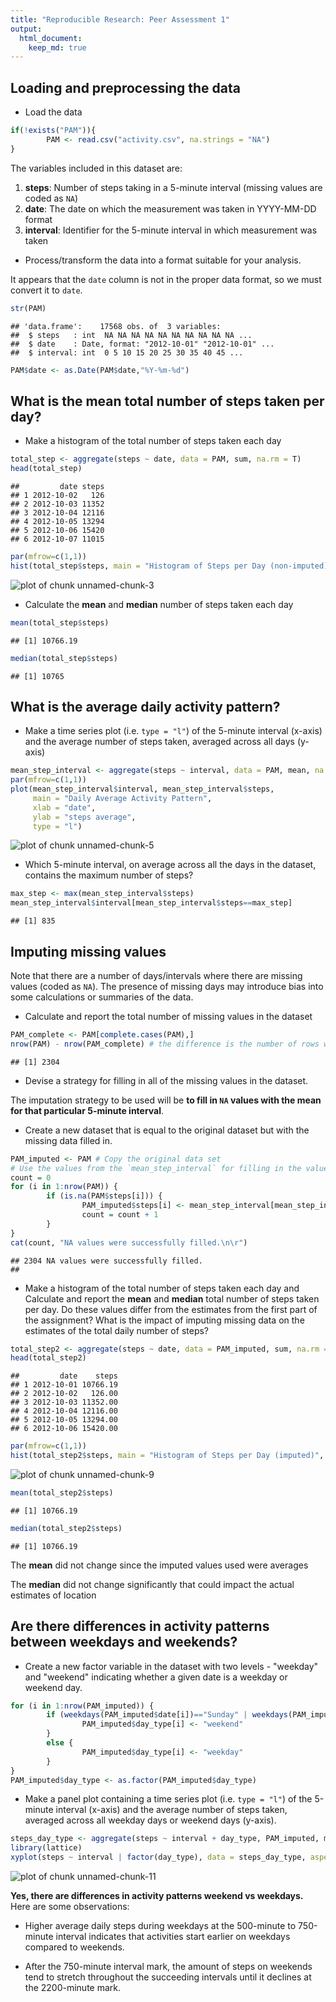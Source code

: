 ```yaml
---
title: "Reproducible Research: Peer Assessment 1"
output: 
  html_document:
    keep_md: true
---
```


## Loading and preprocessing the data
- Load the data

```r
if(!exists("PAM")){
        PAM <- read.csv("activity.csv", na.strings = "NA")
}
```

The variables included in this dataset are:  

1. **steps**: Number of steps taking in a 5-minute interval (missing values are coded as `NA`)
2. **date**: The date on which the measurement was taken in YYYY-MM-DD format
3. **interval**: Identifier for the 5-minute interval in which measurement was taken

- Process/transform the data into a format suitable for your analysis.

It appears that the `date` column is not in the proper data format, so we must convert it to `date`.

```r
str(PAM)
```

```
## 'data.frame':	17568 obs. of  3 variables:
##  $ steps   : int  NA NA NA NA NA NA NA NA NA NA ...
##  $ date    : Date, format: "2012-10-01" "2012-10-01" ...
##  $ interval: int  0 5 10 15 20 25 30 35 40 45 ...
```

```r
PAM$date <- as.Date(PAM$date,"%Y-%m-%d")
```

## What is the mean total number of steps taken per day?
- Make a histogram of the total number of steps taken each day

```r
total_step <- aggregate(steps ~ date, data = PAM, sum, na.rm = T)
head(total_step)
```

```
##         date steps
## 1 2012-10-02   126
## 2 2012-10-03 11352
## 3 2012-10-04 12116
## 4 2012-10-05 13294
## 5 2012-10-06 15420
## 6 2012-10-07 11015
```

```r
par(mfrow=c(1,1))
hist(total_step$steps, main = "Histogram of Steps per Day (non-imputed)", xlab = "total steps per day")
```

![plot of chunk unnamed-chunk-3](figure/unnamed-chunk-3-1.png)

- Calculate the **mean** and **median** number of steps taken each day

```r
mean(total_step$steps)
```

```
## [1] 10766.19
```

```r
median(total_step$steps)
```

```
## [1] 10765
```

## What is the average daily activity pattern?
- Make a time series plot (i.e. `type = "l"`) of the 5-minute interval (x-axis) and the average number of steps taken, averaged across all days (y-axis)

```r
mean_step_interval <- aggregate(steps ~ interval, data = PAM, mean, na.rm = T)
par(mfrow=c(1,1))
plot(mean_step_interval$interval, mean_step_interval$steps,
     main = "Daily Average Activity Pattern",
     xlab = "date",
     ylab = "steps average",
     type = "l")
```

![plot of chunk unnamed-chunk-5](figure/unnamed-chunk-5-1.png)

- Which 5-minute interval, on average across all the days in the dataset, contains the maximum number of steps?

```r
max_step <- max(mean_step_interval$steps)
mean_step_interval$interval[mean_step_interval$steps==max_step]
```

```
## [1] 835
```


## Imputing missing values
Note that there are a number of days/intervals where there are missing values (coded as `NA`). The presence of missing days may introduce bias into some calculations or summaries of the data.

- Calculate and report the total number of missing values in the dataset

```r
PAM_complete <- PAM[complete.cases(PAM),]
nrow(PAM) - nrow(PAM_complete) # the difference is the number of rows with NAs (incomplete cases)
```

```
## [1] 2304
```

- Devise a strategy for filling in all of the missing values in the dataset.

The imputation strategy to be used will be **to fill in `NA` values with the mean for that particular 5-minute interval**.

- Create a new dataset that is equal to the original dataset but with the missing data filled in.

```r
PAM_imputed <- PAM # Copy the original data set
# Use the values from the `mean_step_interval` for filling in the values where the `steps` is `NA` and the `interval` matches
count = 0
for (i in 1:nrow(PAM)) {
        if (is.na(PAM$steps[i])) {
                PAM_imputed$steps[i] <- mean_step_interval[mean_step_interval$interval==PAM$interval[i], 2]
                count = count + 1
        }
}
cat(count, "NA values were successfully filled.\n\r")
```

```
## 2304 NA values were successfully filled.
## 
```



- Make a histogram of the total number of steps taken each day and Calculate and report the **mean** and **median** total number of steps taken per day. Do these values differ from the estimates from the first part of the assignment? What is the impact of imputing missing data on the estimates of the total daily number of steps?

```r
total_step2 <- aggregate(steps ~ date, data = PAM_imputed, sum, na.rm = T)
head(total_step2)
```

```
##         date    steps
## 1 2012-10-01 10766.19
## 2 2012-10-02   126.00
## 3 2012-10-03 11352.00
## 4 2012-10-04 12116.00
## 5 2012-10-05 13294.00
## 6 2012-10-06 15420.00
```

```r
par(mfrow=c(1,1))
hist(total_step2$steps, main = "Histogram of Steps per Day (imputed)", xlab = "total steps per day")
```

![plot of chunk unnamed-chunk-9](figure/unnamed-chunk-9-1.png)

```r
mean(total_step2$steps)
```

```
## [1] 10766.19
```

```r
median(total_step2$steps)
```

```
## [1] 10766.19
```

The **mean** did not change since the imputed values used were averages

The **median** did not change significantly that could impact the actual estimates of location

## Are there differences in activity patterns between weekdays and weekends?

- Create a new factor variable in the dataset with two levels - "weekday" and "weekend" indicating whether a given date is a weekday or weekend day.

```r
for (i in 1:nrow(PAM_imputed)) {
        if (weekdays(PAM_imputed$date[i])=="Sunday" | weekdays(PAM_imputed$date[i])=="Saturday") {
                PAM_imputed$day_type[i] <- "weekend"
        }
        else {
                PAM_imputed$day_type[i] <- "weekday"
        }
}
PAM_imputed$day_type <- as.factor(PAM_imputed$day_type)
```

- Make a panel plot containing a time series plot (i.e. `type = "l"`) of the 5-minute interval (x-axis) and the average number of steps taken, averaged across all weekday days or weekend days (y-axis).

```r
steps_day_type <- aggregate(steps ~ interval + day_type, PAM_imputed, mean)
library(lattice)
xyplot(steps ~ interval | factor(day_type), data = steps_day_type, aspect = 1/2, type = "l")
```

![plot of chunk unnamed-chunk-11](figure/unnamed-chunk-11-1.png)

**Yes, there are differences in activity patterns weekend vs weekdays.** Here are some observations:

- Higher average daily steps during weekdays at the 500-minute to 750-minute interval indicates that activities start earlier on weekdays compared to weekends.

- After the 750-minute interval mark, the amount of steps on weekends tend to stretch throughout the succeeding intervals until it declines at the 2200-minute mark.
